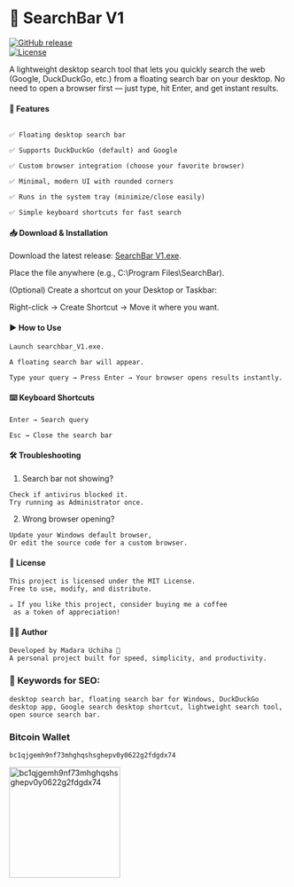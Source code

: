 # 🔎 SearchBar V1

[![GitHub release](https://img.shields.io/github/v/release/Madara-Uchiha-dev/Search_Bar?style=for-the-badge)](https://github.com/Madara-Uchiha-dev/Search_Bar/releases)   
[![License](https://img.shields.io/github/license/Madara-Uchiha-dev/Search_Bar?label=license&style=for-the-badge)](LICENSE)

A lightweight desktop search tool that lets you quickly search the web (Google, DuckDuckGo, etc.) from a floating search bar on your desktop.
No need to open a browser first — just type, hit Enter, and get instant results.

#### 🚀 Features
``` 

✅ Floating desktop search bar

✅ Supports DuckDuckGo (default) and Google

✅ Custom browser integration (choose your favorite browser)

✅ Minimal, modern UI with rounded corners

✅ Runs in the system tray (minimize/close easily)

✅ Simple keyboard shortcuts for fast search
```

#### 📥 Download & Installation

Download the latest release: [SearchBar V1.exe](https://github.com/Madara-Uchiha-dev/Search_Bar/releases/download/versions/Search_Bar.v1.exe).

Place the file anywhere (e.g., C:\Program Files\SearchBar\).

(Optional) Create a shortcut on your Desktop or Taskbar:

Right-click → Create Shortcut → Move it where you want.

#### ▶️ How to Use
```
Launch searchbar_V1.exe.

A floating search bar will appear.

Type your query → Press Enter → Your browser opens results instantly.
```
#### ⌨️ Keyboard Shortcuts
```
Enter → Search query

Esc → Close the search bar
```
#### 🛠️ Troubleshooting
1. Search bar not showing?
``` 
Check if antivirus blocked it.
Try running as Administrator once.
```
2. Wrong browser opening?
```
Update your Windows default browser,
Or edit the source code for a custom browser.
```

#### 📜 License
```
This project is licensed under the MIT License.
Free to use, modify, and distribute.

☕ If you like this project, consider buying me a coffee
 as a token of appreciation!
```
#### 👨‍💻 Author
```
Developed by Madara Uchiha 🐉
A personal project built for speed, simplicity, and productivity.
```
### 🔑 Keywords for SEO:
```
desktop search bar, floating search bar for Windows, DuckDuckGo desktop app, Google search desktop shortcut, lightweight search tool, open source search bar.
```
### Bitcoin Wallet
```
bc1qjgemh9nf73mhghqshsghepv0y0622g2fdgdx74
```
<img width="200" height="200" alt="bc1qjgemh9nf73mhghqshsghepv0y0622g2fdgdx74" src="https://github.com/user-attachments/assets/38f0a059-59ab-4da9-bce5-f94a18376b89" />

